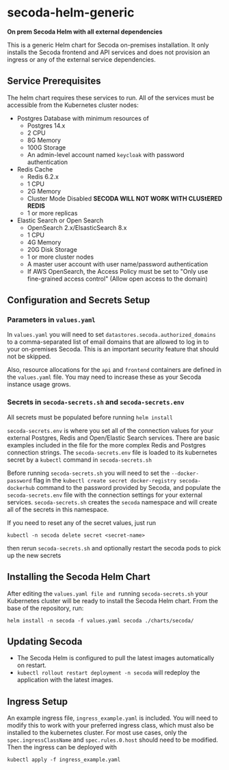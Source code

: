 # secoda-helm-generic
**On prem Secoda Helm with all external dependencies**

This is a generic Helm chart for Secoda on-premises installation. It only installs the Secoda frontend and API services and does not provision an ingress or any of the external service dependencies.

## Service Prerequisites
The helm chart requires these services to run. All of the services must be accessible from the Kubernetes cluster nodes:

* Postgres Database with minimum resources of
  * Postgres 14.x
  * 2 CPU
  * 8G Memory
  * 100G Storage
  * An admin-level account named `keycloak` with password authentication
* Redis Cache
  * Redis 6.2.x
  * 1 CPU
  * 2G Memory
  * Cluster Mode Disabled **SECODA WILL NOT WORK WITH CLUStERED REDIS**
  * 1 or more replicas
* Elastic Search or Open Search
  * OpenSearch 2.x/ElsasticSearch 8.x
  * 1 CPU
  * 4G Memory
  * 20G Disk Storage
  * 1 or more cluster nodes
  * A master user account with user name/password authentication
  * If AWS OpenSearch, the Access Policy must be set to "Only use fine-grained access control" (Allow open access to the domain)

## Configuration and Secrets Setup
### Parameters in `values.yaml`

In `values.yaml` you will need to set `datastores.secoda.authorized_domains` to a comma-separated list of email domains that are allowed to log in to your on-premises Secoda. This is an important security feature that should not be skipped.

Also, resource allocations for the `api` and `frontend` containers are defined in the `values.yaml` file. You may need to increase these as your Secoda instance usage grows.

### Secrets in `secoda-secrets.sh` and `secoda-secrets.env`

All secrets must be populated before running `helm install`

`secoda-secrets.env` is where you set all of the connection values for your external Postgres, Redis and Open/Elastic Search services. There are basic examples included in the file for the more complex Redis and Postgres connection strings. The `secoda-secrets.env` file is loaded to its kubernetes secret by a `kubectl` command in `secoda-secrets.sh`

Before running `secoda-secrets.sh` you will need to set the `--docker-password` flag in the `kubectl create secret docker-registry secoda-dockerhub` command to the password provided by Secoda, and populate the `secoda-secrets.env` file with the connection settings for your external services. `secoda-secrets.sh` creates the `secoda` namespace and will create all of the secrets in this namespace.

If you need to reset any of the secret values, just run 
```
kubectl -n secoda delete secret <secret-name>
```
then rerun `secoda-secrets.sh` and optionally restart the secoda pods to pick up the new secrets

## Installing the Secoda Helm Chart

After editing the `values.yaml file and `running `secoda-secrets.sh` your Kubernetes cluster will be ready to install the Secoda Helm chart. From the base of the repository, run:
```
helm install -n secoda -f values.yaml secoda ./charts/secoda/
```

## Updating Secoda

* The Secoda Helm is configured to pull the latest images automatically on restart.
* `kubectl rollout restart deployment -n secoda` will redeploy the application with the latest images.

## Ingress Setup
An example ingress file, `ingress_example.yaml` is included. You will need to modify this to work with your preferred ingress class, which must also be installed to the kubernetes cluster. For most use cases, only the `spec.ingressClassName` and `spec.rules.0.host` should need to be modified. Then the ingress can be deployed with 
```
kubectl apply -f ingress_example.yaml
```
